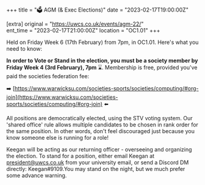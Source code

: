 +++
title = "🗳️ AGM (& Exec Elections)"
date = "2023-02-17T19:00:00Z"

[extra]
original = "https://uwcs.co.uk/events/agm-22/"    
ent_time = "2023-02-17T21:00:00Z"
location = "OC1.01"
+++

Held on Friday Week 6 (17th February) from 7pm, in OC1.01. Here's what you need to know:

**In order to Vote or Stand in the election, you must be a society member by Friday Week 4 (3rd February), 7pm** ⌛. Membership is free, provided you've paid the societies federation fee:

➡️ [https://www.warwicksu.com/societies-sports/societies/computing/#org-join](https://www.warwicksu.com/societies-sports/societies/computing/#org-join) ⬅️

All positions are democratically elected, using the STV voting system. Our 'shared office' rule allows multiple candidates to be chosen in rank order for the same position. In other words, don't feel discouraged just because you know someone else is running for a role!

Keegan will be acting as our returning officer - overseeing and organizing the election. To stand for a position, either email Keegan at president@uwcs.co.uk from your university email, or send a Discord DM directly: Keegan#9109.You may stand on the night, but we much prefer some advance warning.
